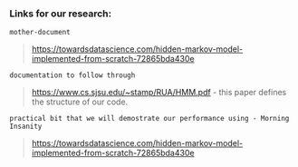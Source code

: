 ### Links for our research:
`mother-document`
> https://towardsdatascience.com/hidden-markov-model-implemented-from-scratch-72865bda430e

`documentation to follow through`
> https://www.cs.sjsu.edu/~stamp/RUA/HMM.pdf
    - this paper defines the structure of our code.

`practical bit that we will demostrate our performance using - Morning Insanity`
> https://towardsdatascience.com/hidden-markov-model-implemented-from-scratch-72865bda430e